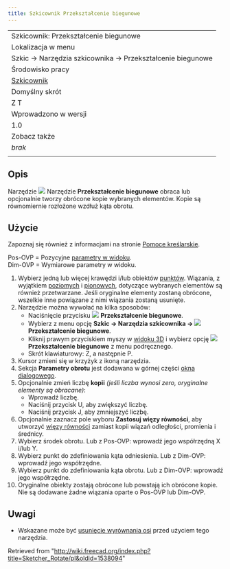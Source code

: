 ```yaml
---
title: Szkicownik Przekształcenie biegunowe
---
```

|  |
| --- |
| Szkicownik: Przekształcenie biegunowe |
| Lokalizacja w menu |
| Szkic → Narzędzia szkicownika → Przekształcenie biegunowe |
| Środowisko pracy |
| [Szkicownik](/Sketcher_Workbench/pl "Sketcher Workbench/pl") |
| Domyślny skrót |
| Z T |
| Wprowadzono w wersji |
| 1.0 |
| Zobacz także |
| *brak* |
|  |

## Opis

Narzędzie ![](/images/Sketcher_Rotate.svg) Narzędzie **Przekształcenie biegunowe** obraca lub opcjonalnie tworzy obrócone kopie wybranych elementów. Kopie są równomiernie rozłożone wzdłuż kąta obrotu.

## Użycie

Zapoznaj się również z informacjami na stronie [Pomoce kreślarskie](/Sketcher_Workbench/pl#Pomoce_kreślarskie "Sketcher Workbench/pl").

Pos-OVP = Pozycyjne [parametry w widoku](/Sketcher_Preferences/pl#Ogólne "Sketcher Preferences/pl").  
Dim-OVP = Wymiarowe parametry w widoku.

1. Wybierz jedną lub więcej krawędzi i/lub obiektów [punktów](/Sketcher_CreatePoint/pl "Sketcher CreatePoint/pl"). Wiązania, z wyjątkiem [poziomych](/Sketcher_ConstrainHorizontal/pl "Sketcher ConstrainHorizontal/pl") i [pionowych](/Sketcher_ConstrainVertical/pl "Sketcher ConstrainVertical/pl"), dotyczące wybranych elementów są również przetwarzane. Jeśli oryginalne elementy zostaną obrócone, wszelkie inne powiązane z nimi wiązania zostaną usunięte.
2. Narzędzie można wywołać na kilka sposobów:
   * Naciśnięcie przycisku ![](/images/Sketcher_Rotate.svg) **Przekształcenie biegunowe**.
   * Wybierz z menu opcję **Szkic → Narzędzia szkicownika → ![](/images/Sketcher_Rotate.svg) Przekształcenie biegunowe**.
   * Kliknij prawym przyciskiem myszy w [widoku 3D](/3D_view/pl "3D view/pl") i wybierz opcję **![](/images/Sketcher_Rotate.svg) Przekształcenie biegunowe** z menu podręcznego.
   * Skrót klawiaturowy: Z, a następnie P.
3. Kursor zmieni się w krzyżyk z ikoną narzędzia.
4. Sekcja **Parametry obrotu** jest dodawana w górnej części [okna dialogowego](/Sketcher_Dialog "Sketcher Dialog").
5. Opcjonalnie zmień liczbę **kopii** *(jeśli liczba wynosi zero, oryginalne elementy są obracane)*:
   * Wprowadź liczbę.
   * Naciśnij przycisk U, aby zwiększyć liczbę.
   * Naciśnij przycisk J, aby zmniejszyć liczbę.
6. Opcjonalnie zaznacz pole wyboru **Zastosuj więzy równości**, aby utworzyć [więzy równości](/Sketcher_ConstrainEqual/pl "Sketcher ConstrainEqual/pl") zamiast kopii wiązań odległości, promienia i średnicy.
7. Wybierz środek obrotu. Lub z Pos-OVP: wprowadź jego współrzędną X i/lub Y.
8. Wybierz punkt do zdefiniowania kąta odniesienia. Lub z Dim-OVP: wprowadź jego współrzędne.
9. Wybierz punkt do zdefiniowania kąta obrotu. Lub z Dim-OVP: wprowadź jego współrzędne.
10. Oryginalne obiekty zostają obrócone lub powstają ich obrócone kopie. Nie są dodawane żadne wiązania oparte o Pos-OVP lub Dim-OVP.

## Uwagi

* Wskazane może być [usunięcie wyrównania osi](/Sketcher_RemoveAxesAlignment/pl "Sketcher RemoveAxesAlignment/pl") przed użyciem tego narzędzia.

Retrieved from "<http://wiki.freecad.org/index.php?title=Sketcher_Rotate/pl&oldid=1538094>"